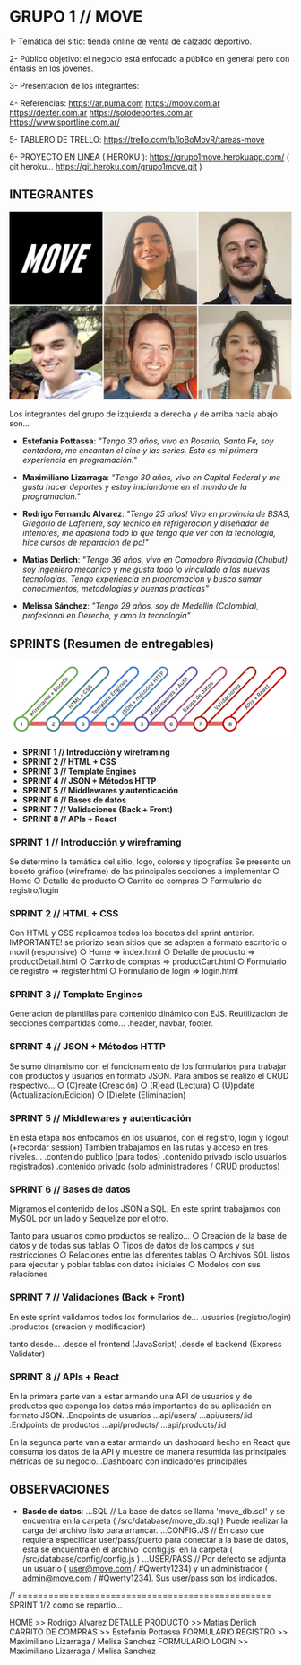 # GRUPO 1 // MOVE

1- Temática del sitio: tienda online de venta de calzado deportivo.

2- Público objetivo: el negocio está enfocado a público en general pero con énfasis en los jóvenes.

3- Presentación de los integrantes: 

4- Referencias:
https://ar.puma.com
https://moov.com.ar
https://dexter.com.ar
https://solodeportes.com.ar
https://www.sportline.com.ar/


5- TABLERO DE TRELLO: https://trello.com/b/loBoMovR/tareas-move

6- PROYECTO EN LINEA ( HEROKU ): https://grupo1move.herokuapp.com/
( git heroku... https://git.heroku.com/grupo1move.git )



## INTEGRANTES

![This is a alt text.](/public/images/grupo_1_move.png "This is a sample image.")

Los integrantes del grupo de izquierda a derecha y de arriba hacia abajo son...

* **Estefania Pottassa**: _"Tengo 30 años, vivo en Rosario, Santa Fe, soy contadora, me encantan el cine y las series. Esta es mi primera experiencia en programación."_

* **Maximiliano Lizarraga**: _"Tengo 30 años, vivo en Capital Federal y me gusta hacer deportes y estoy iniciandome en el mundo de la programacion."_

* **Rodrigo Fernando Alvarez**: _"Tengo 25 años! Vivo en provincia de BSAS, Gregorio de Laferrere, soy tecnico en refrigeracion y diseñador de interiores, me apasiona todo lo que tenga que ver con la tecnología, hice cursos de reparacion de pc!"_

* **Matias Derlich**: _"Tengo 36 años, vivo en Comodoro Rivadavia (Chubut) soy ingeniero mecanico y me gusta todo lo vinculado a las nuevas tecnologias. Tengo experiencia en programacion y busco sumar conocimientos, metodologias y buenas practicas"_

* **Melissa Sánchez**: _"Tengo 29 años, soy de Medellin (Colombia), profesional en Derecho, y amo la tecnología"_


## SPRINTS (Resumen de entregables)

![This is a alt text.](/public/images/sprints.png "This is a sample image.")

* **SPRINT 1 // Introducción y wireframing**
* **SPRINT 2 // HTML + CSS**
* **SPRINT 3 // Template Engines**
* **SPRINT 4 // JSON + Métodos HTTP**
* **SPRINT 5 // Middlewares y autenticación**
* **SPRINT 6 // Bases de datos**
* **SPRINT 7 // Validaciones (Back + Front)**
* **SPRINT 8 // APIs + React**

### SPRINT 1 // Introducción y wireframing
Se determino la temática del sitio, logo, colores y tipografías
Se presento un boceto gráfico (wireframe) de las principales secciones a implementar
○ Home
○ Detalle de producto
○ Carrito de compras
○ Formulario de registro/login

### SPRINT 2 // HTML + CSS
Con HTML y CSS replicamos todos los bocetos del sprint anterior.
IMPORTANTE! se priorizo sean sitios que se adapten a formato escritorio o movil (responsive)
○ Home => index.html
○ Detalle de producto => productDetail.html
○ Carrito de compras => productCart.html
○ Formulario de registro => register.html
○ Formulario de login => login.html

### SPRINT 3 // Template Engines
Generacion de plantillas para contenido dinámico con EJS.
Reutilizacion de secciones compartidas como...
.header, navbar, footer.

### SPRINT 4 // JSON + Métodos HTTP
Se sumo dinamismo con el funcionamiento de los formularios para trabajar con productos y usuarios en formato JSON.
Para ambos se realizo el CRUD respectivo...
○ (C)reate (Creación)
○ (R)ead (Lectura)
○ (U)pdate (Actualizacion/Edicion)
○ (D)elete (Eliminacion)


### SPRINT 5 // Middlewares y autenticación
En esta etapa nos enfocamos en los usuarios, con el registro, login y logout (+recordar session)
Tambien trabajamos en las rutas y acceso en tres niveles...
.contenido publico (para todos)
.contenido privado (solo usuarios registrados)
.contenido privado (solo administradores / CRUD productos)



### SPRINT 6 // Bases de datos
Migramos el contenido de los JSON a SQL.
En este sprint trabajamos con MySQL por un lado y Sequelize por el otro.

Tanto para usuarios como productos se realizo...
○ Creación de la base de datos y de todas sus tablas
○ Tipos de datos de los campos y sus restricciones
○ Relaciones entre las diferentes tablas
○ Archivos SQL listos para ejecutar y poblar tablas con datos iniciales
○ Modelos con sus relaciones


### SPRINT 7 // Validaciones (Back + Front)
En este sprint validamos todos los formularios de...
.usuarios (registro/login)
.productos (creacion y modificacion)

tanto desde...
.desde el frontend (JavaScript)
.desde el backend (Express Validator)


### SPRINT 8 // APIs + React
En la primera parte van a estar armando una API de usuarios y de productos que exponga los
datos más importantes de su aplicación en formato JSON.
.Endpoints de usuarios
...api/users/
...api/users/:id
.Endpoints de productos
...api/products/
...api/products/:id


En la segunda parte van a estar armando un dashboard hecho en React que consuma los datos
de la API y muestre de manera resumida las principales métricas de su negocio.
.Dashboard con indicadores principales


## OBSERVACIONES 

* **Basde de datos**: 
...SQL // La base de datos se llama 'move_db.sql' y se encuentra en la carpeta ( /src/database/move_db.sql )
Puede realizar la carga del archivo listo para arrancar.
...CONFIG.JS // En caso que requiera especificar user/pass/puerto para conectar a la base de datos, esta se encuentra en el archivo 'config.js' en la carpeta  ( /src/database/config/config.js )
...USER/PASS // Por defecto se adjunta un usuario ( user@move.com / #Qwerty1234) y un administrador ( admin@move.com / #Qwerty1234). Sus user/pass son los indicados.



// =================================================
SPRINT 1/2 como se repartio...

HOME >> Rodrigo Alvarez
DETALLE PRODUCTO >> Matias Derlich
CARRITO DE COMPRAS >> Estefania Pottassa
FORMULARIO REGISTRO >> Maximiliano Lizarraga / Melisa Sanchez
FORMULARIO LOGIN >> Maximiliano Lizarraga / Melisa Sanchez